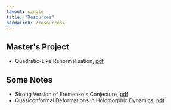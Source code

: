 ```yaml
---
layout: single
title: "Resources"
permalink: /resources/
---
```


## Master's Project
  * Quadratic-Like Renormalisation, [pdf](/files/masters-thesis.pdf)

## Some Notes
  * Strong Version of Eremenko's Conjecture, [pdf](/files/eremenko-lyubich-class.pdf)
  * Quasiconformal Deformations in Holomorphic Dynamics, [pdf](/files/quasiconformal-deformations.pdf)
